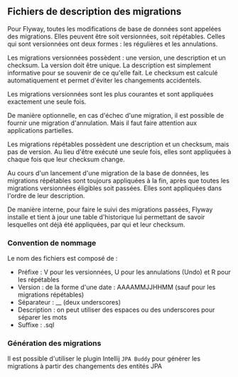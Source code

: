 ## Fichiers de description des migrations

Pour Flyway, toutes les modifications de base de données sont appelées des migrations. Elles peuvent être soit
versionnées, soit répétables. Celles qui sont versionnées ont deux formes : les régulières et les annulations.

Les migrations versionnées possèdent : une version, une description et un checksum. La version doit être unique. La
description est simplement informative pour se souvenir de ce qu'elle fait. Le checksum est calculé automatiquement et
permet d'éviter les changements accidentels.

Les migrations versionnées sont les plus courantes et sont appliquées exactement une seule fois.

De manière optionnelle, en cas d'échec d'une migration, il est possible de fournir une migration d'annulation. Mais il
faut faire attention aux applications partielles.

Les migrations répétables possèdent une description et un checksum, mais pas de version. Au lieu d'être exécuté une
seule fois, elles sont appliquées à chaque fois que leur checksum change.

Au cours d'un lancement d'une migration de la base de données, les migrations répétables sont toujours appliquées à la
fin, après que toutes les migrations versionnées éligibles soit passées. Elles sont appliquées dans l'ordre de leur
description.

De manière interne, pour faire le suivi des migrations passées, Flyway installe et tient à jour une table d'historique
lui permettant de savoir lesquelles ont déjà été appliquées, par qui et leur checksum.

### Convention de nommage

Le nom des fichiers est composé de :

- Préfixe : V pour les versionnées, U pour les annulations (Undo) et R pour les répétables
- Version : de la forme d'une date : AAAAMMJJHHMM (sauf pour les migrations répétables)
- Séparateur : __ (deux underscores)
- Description : on peut utiliser des espaces ou des underscores pour séparer les mots
- Suffixe : .sql

### Génération des migrations

Il est possible d'utiliser le plugin Intellij `JPA Buddy` pour générer les migrations à partir des changements des
entités JPA 